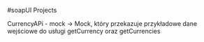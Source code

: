 #soapUI Projects

CurrencyAPi - mock -> Mock, który przekazuje przykładowe dane wejściowe do usługi getCurrency oraz getCurrencies
